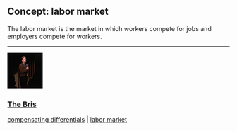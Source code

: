 ## Concept: labor market

The labor market is the market in which workers compete for jobs and employers compete for workers.

<hr>
<div class="clip-listing">
<img src="media/icons/bris.jpg" alt="The Bris icon">

### [The Bris](/clip/43/)

[compensating differentials](/concept/compensating-differentials/) | [labor market](/concept/labor-market/)
</div>

